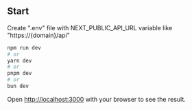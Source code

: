 ## Start

Create ".env" file  with NEXT_PUBLIC_API_URL variable like "https://{domain}/api"


```bash
npm run dev
# or
yarn dev
# or
pnpm dev
# or
bun dev
```

Open [http://localhost:3000](http://localhost:3000) with your browser to see the result.

